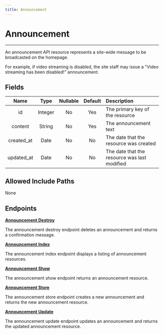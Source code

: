 ```yaml
---
title: Announcement
---
```


# Announcement

---

An announcement API resource represents a site-wide message to be broadcasted on the homepage.

For example, if video streaming is disabled, the site staff may issue a "Video streaming has been disabled!" announcement.

## Fields

|    Name    |  Type   | Nullable | Default | Description                                  |
| :--------: | :-----: | :------: | :-----: | :------------------------------------------- |
| id         | Integer | No       | Yes     | The primary key of the resource              |
| content    | String  | No       | Yes     | The announcement text                        |
| created_at | Date    | No       | No      | The date that the resource was created       |
| updated_at | Date    | No       | No      | The date that the resource was last modified |

## Allowed Include Paths

None

## Endpoints

**[Announcement Destroy](/admin/announcement/destroy/)**

The announcement destroy endpoint deletes an announcement and returns a confirmation message.

**[Announcement Index](/admin/announcement/index/)**

The announcement index endpoint displays a listing of announcement resources.

**[Announcement Show](/admin/announcement/show/)**

The announcement show endpoint returns an announcement resource.

**[Announcement Store](/admin/announcement/store/)**

The announcement store endpoint creates a new announcement and returns the new announcement resource.

**[Announcement Update](/admin/announcement/update/)**

The announcement update endpoint updates an announcement and returns the updated announcement resource.